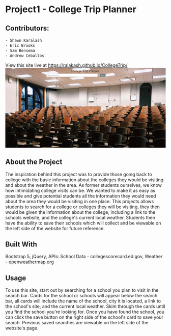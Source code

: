 # Project1 - College Trip Planner
## Contributors: 
    - Shawn Karalash
    - Eric Brooks
    - Sam Bensema
    - Andrew Ceballos

View this site live at https://ralakash.github.io/CollegeTrip/
![CollegeTrip main page screenshot, background of site is of a college lecture hall](assets\images\main-page.png)

## About the Project
The inspiration behind this project was to provide those going back to college with the basic information about the colleges they would be visiting and about the weather in the area. As former students ourselves, we know how intimidating college visits can be. We wanted to make it as easy as possible and give potential students all the information they would need about the area they would be visiting in one place. This projects allows students to search for a college or colleges they will be visiting, they then would be given the information about the college, including a link to the schools website, and the college's current local weather. Students then have the ability to save their schools which will collect and be viewable on the left side of the website for future reference.

## Built With
Bootstrap 5,
jQuery,
APIs: 
School Data - collegescorecard.ed.gov,
Weather - openweathermap.org

## Usage
To use this site, start out by searching for a school you plan to visit in the search bar. Cards for the school or schools will appear below the search bar, all cards will include the name of the school, city it is located, a link to the school's site, and the current local weather. Skim through the cards until you find the school you're looking for. Once you have found the school, you can click the save button on the right side of the school's card to save your search. Previous saved searches are viewable on the left side of the website's page.